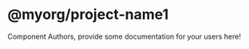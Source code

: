 @myorg/project-name1
===============================================


Component Authors, provide some documentation for your users here!